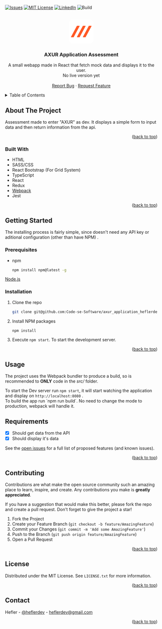 <div id="top"></div>

[![Issues][issues-shield]][issues-url]
[![MIT License][license-shield]][license-url]
[![LinkedIn][linkedin-shield]][linkedin-url]
![Build](https://img.shields.io/github/workflow/status/heflerdev/invest-platform/Lint?style=for-the-badge)

<br />
<div align="center">
  <a href="https://github.com/heflerdev/Invest-Platform">
    <img src="src/assets/images/axur_logo.png" alt="Logo" width="80" style="border-radius: 10px;" height="80">
  </a>

<h3 align="center">AXUR Application Assessment</h3>

  <p align="center">
     A small webapp made in React that fetch mock data and displays it to the user.
    <br />
    No live version yet
    <br />
    <br />
    <a href="https://github.com/HeflerDev/beer-app/issues">Report Bug</a>
    ·
    <a href="https://github.com/HeflerDev/beer-app/issues">Request Feature</a>
  </p>
</div>

<details>
  <summary>Table of Contents</summary>
  <ol>
    <li>
      <a href="#about-the-project">About The Project</a>
      <ul>
        <li><a href="#built-with">Built With</a></li>
      </ul>
    </li>
    <li>
      <a href="#getting-started">Getting Started</a>
      <ul>
        <li><a href="#prerequisites">Prerequisites</a></li>
        <li><a href="#installation">Installation</a></li>
      </ul>
    </li>
    <li><a href="#usage">Usage</a></li>
    <li><a href="#roadmap">Roadmap</a></li>
    <li><a href="#contributing">Contributing</a></li>
    <li><a href="#license">License</a></li>
    <li><a href="#contact">Contact</a></li>
    <li><a href="#acknowledgments">Acknowledgments</a></li>
  </ol>
</details>

## About The Project

Assessment made to enter "AXUR" as dev. It displays a simple form to input data and then return information from the
api.

<p align="right">(<a href="#top">back to top</a>)</p>

### Built With

* HTML
* SASS/CSS
* React Bootstrap (For Grid System)
* TypeScript
* React
* Redux
* [Webpack](https://webpack.js.org/)
* Jest

<p align="right">(<a href="#top">back to top</a>)</p>

## Getting Started

The installing process is fairly simple, since doesn't need any API key or aditional configuration (other than have NPM)
.

### Prerequisites

* npm
  ```sh
  npm install npm@latest -g
  ```

[Node.js](https://nodejs.org/en/download/)

### Installation

1. Clone the repo
   ```sh
   git clone git@github.com:Code-se-Software/axur_application_heflerdev.git
   ```
2. Install NPM packages
   ```sh
   npm install
   ```
3. Execute `npm start`. To start the development server.

<p align="right">(<a href="#top">back to top</a>)</p>

## Usage

The project uses the Webpack bundler to produce a build, so is recommended to **ONLY** code in the *src/* folder.

To start the Dev server run `npm start`, it will start watching the application and display on `http://localhost:8080`
.<br/>
To build the app run ´npm run build´. No need to change the mode to production, webpack will handle it.

## Requirements

- [x] Should get data from the API
- [x] Should display it's data

See the [open issues](https://github.com/HeflerDev/beer-app/issues) for a full list of proposed features (and known
issues).

<p align="right">(<a href="#top">back to top</a>)</p>

## Contributing

Contributions are what make the open source community such an amazing place to learn, inspire, and create. Any
contributions you make is **greatly appreciated**.

If you have a suggestion that would make this better, please fork the repo and create a pull request.
Don't forget to give the project a star!

1. Fork the Project
2. Create your Feature Branch (`git checkout -b feature/AmazingFeature`)
3. Commit your Changes (`git commit -m 'Add some AmazingFeature'`)
4. Push to the Branch (`git push origin feature/AmazingFeature`)
5. Open a Pull Request

<p align="right">(<a href="#top">back to top</a>)</p>

## License

Distributed under the MIT License. See `LICENSE.txt` for more information.

<p align="right">(<a href="#top">back to top</a>)</p>

## Contact

Hefler - [@heflerdev](https://www.instagram.com/heflerdev/) - heflerdev@gmail.com

<p align="right">(<a href="#top">back to top</a>)</p>

[issues-shield]: https://img.shields.io/github/issues/heflerdev/beer-app.svg?style=for-the-badge

[issues-url]: https://github.com/Code-se-Software/axur_application_heflerdev/issues

[license-shield]: https://img.shields.io/github/license/heflerdev/beer-app.svg?style=for-the-badge

[license-url]: https://github.com/Code-se-Software/axur_application_heflerdev/blob/main/LICENSE

[linkedin-shield]: https://img.shields.io/badge/-LinkedIn-default.svg?style=for-the-badge&logo=linkedin&colorB=blue

[linkedin-url]: https://linkedin.com/in/heflerdev

[product-screenshot]: images/screenshot.png
